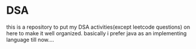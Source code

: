 # DSA
this is a repository to put my DSA activities(except leetcode questions) on here to make it well organized. basically i prefer java as an implementing language till now....
